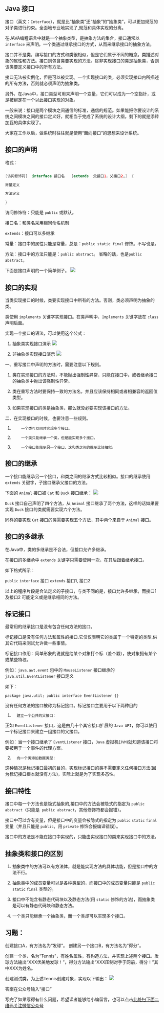 ## Java 接口


接口（英文：`Interface`），就是比“抽象类”还“抽象”的“抽象类”，可以更加规范的对子类进行约束。全面地专业地实现了,规范和具体实现的分离。



在JAVA编程语言中就是一个抽象类型，是抽象方法的集合，接口通常以 `interface` 来声明。一个类通过继承接口的方式，从而来继承接口的抽象方法。



接口并不是类，编写接口的方式和类很相似，但是它们属于不同的概念。类描述对象的属性和方法。接口则包含类要实现的方法。除非实现接口的类是抽象类，否则该类要定义接口中的所有方法。



接口无法被实例化，但是可以被实现。一个实现接口的类，必须实现接口内所描述的所有方法，否则就必须声明为抽象类。



另外，在Java中，接口类型可用来声明一个变量，它们可以成为一个空指针，或是被绑定在一个以此接口实现的对象。



一般来说：接口是两个模块之间通信的标准，通信的规范。如果能把你要设计的系统之间模块之间的接口定义好，就相当于完成了系统的设计大纲，剩下的就是添砖加瓦的具体实现了。



大家在工作以后，做系统时往往就是使用“面向接口”的思想来设计系统。


## 接口的声明


格式：
```java

[访问修饰符]  interface 接口名   [extends  父接口1，父接口2…]  {

常量定义

方法定义

}
```

访问修饰符：只能是 `public` 或默认。

接口名：和类名采用相同命名机制

`extends`：接口可以多继承



常量：接口中的属性只能是常量，总是：`public static final` 修饰。不写也是。

方法：接口中的方法只能是：`public abstract`。 省略的话，也是`public abstract`。



下面是接口声明的一个简单例子。
![](https://gitee.com/duchaochen/gongzhonghao/raw/master/4/31-1.jpg)

## 接口的实现


当类实现接口的时候，类要实现接口中所有的方法。否则，类必须声明为抽象的类。



类使用 `implements` 关键字实现接口。在类声明中，`Implements` 关键字放在 `class` 声明后面。



实现一个接口的语法，可以使用这个公式：



1.  抽象类实现接口演示
![](https://gitee.com/duchaochen/gongzhonghao/raw/master/4/31-2.jpg)

2.    非抽象类实现接口演示
![](https://gitee.com/duchaochen/gongzhonghao/raw/master/4/31-3.jpg)

一、重写接口中声明的方法时，需要注意以下规则。

1.   类在实现接口的方法时，不能抛出强制性异常，只能在接口中，或者继承接口的抽象类中抛出该强制性异常。



2.  类在重写方法时要保持一致的方法名，并且应该保持相同或者相兼容的返回值类型。



3.   如果实现接口的类是抽象类，那么就没必要实现该接口的方法。



二、在实现接口的时候，也要注意一些规则。

1.         一个类可以同时实现多个接口。

2.         一个类只能继承一个类，但是能实现多个接口。

3.         一个接口能继承另一个接口，这和类之间的继承比较相似。


## 接口的继承


一个接口能继承另一个接口，和类之间的继承方式比较相似。接口的继承使用 `extends` 关键字，子接口继承父接口的方法。



下面的 `Animal` 接口被 `Cat` 和 `Duck` 接口继承：
![](https://gitee.com/duchaochen/gongzhonghao/raw/master/4/31-4.jpg)

`Duck` 接口自己声明了四个方法，从 `Animal` 接口继承了两个方法，这样的话如果要实现 `Duck` 接口的类就需要实现六个方法。



同样的要实现 `Cat` 接口的类需要实现五个方法，其中两个来自于 `Animal` 接口。



## 接口的多继承


在Java中，类的多继承是不合法，但接口允许多继承。

在接口的多继承中 `extends` 关键字只需要使用一次，在其后跟着继承接口。



 如下格式所示：

`public` `interface` 接口 `extends` 接口1, 接口2



以上的程序片段是合法定义的子接口，与类不同的是，接口允许多继承，而接口1及接口2 可能定义或是继承相同的方法。


## 标记接口


最常用的继承接口是没有包含任何方法的接口。



标记接口是没有任何方法和属性的接口.它仅仅表明它的类属于一个特定的类型,供其它代码来测试允许做一些事情。



标记接口作用：简单形象的说就是给某个对象打个标（盖个戳），使对象拥有某个或某些特权。



例如：`java.awt.event` 包中的 `MouseListener` 接口继承的 `java.util.EventListener` 接口定义



如下：

`package java.util; public interface EventListener {}`


没有任何方法的接口被称为标记接口。标记接口主要用于以下两种目的

1.       建立一个公共的父接口：

正如 `EventListener` 接口，这是由几十个其它接口扩展的 `Java API`，你可以使用一个标记接口来建立一组接口的父接口。



例如：当一个接口继承了 `EventListener` 接口，`Java` 虚拟机(`JVM`)就知道该接口将要被用于一个事件的代理方案。



2.       向一个类添加数据类型：

这种情况是标记接口最初的目的，实现标记接口的类不需要定义任何接口方法(因为标记接口根本就没有方法)，实际上就是为了实现多态性。


## 接口特性


接口中每一个方法也是隐式抽象的,接口中的方法会被隐式的指定为 `public abstract`（只能是` public abstract`，其他修饰符都会报错）。



接口中可以含有变量，但是接口中的变量会被隐式的指定为 `public` `static` `final` 变量（并且只能是 `public`，用 `private` 修饰会报编译错误）。



接口中的方法是不能在接口中实现的，只能由实现接口的类来实现接口中的方法。



## 抽象类和接口的区别


1. 抽象类中的方法可以有方法体，就是能实现方法的具体功能，但是接口中的方法不行。



2. 抽象类中的成员变量可以是各种类型的，而接口中的成员变量只能是 `public` `static` `final` 类型的。



3. 接口中不能含有静态代码块以及静态方法(用 `static` 修饰的方法)，而抽象类是可以有静态代码块和静态方法。



4. 一个类只能继承一个抽象类，而一个类却可以实现多个接口。





## 习题：


创建接口A，有方法名为“发球”。
创建另一个接口B，有方法名为“得分”。


创建一个类，名为“Tennis”，有姓名属性，有构造方法，并实现上述两个接口。发球方法输出“XXX优美地发球！”，得分方法输出“XXX压制对手于网前，得分！”其中XXX为姓名。



创建测试类，为上述Tennis创建对象，实现以下输出：
![](https://gitee.com/duchaochen/gongzhonghao/raw/master/4/31-5.jpg)

答案在公众号输入“接口”



写完了如果写得有什么问题，希望读者能够给小编留言，也可以点击[此处扫下面二维码关注微信公众号](https://www.ycbbs.vip/?p=28 "此处扫下面二维码关注微信公众号")